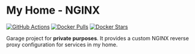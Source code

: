 # My Home - NGINX

[![GitHub Actions](https://img.shields.io/endpoint.svg?url=https%3A%2F%2Factions-badge.atrox.dev%2FIanStorm%2Fmy-home-nginx%2Fbadge%3Fref%3Dmain&style=flat&label=build&logo=none)](https://actions-badge.atrox.dev/IanStorm/my-home-nginx/goto?ref=main)
[![Docker Pulls](https://img.shields.io/docker/pulls/ianstorm/my-home-nginx)](https://hub.docker.com/r/ianstorm/my-home-nginx)
[![Docker Stars](https://img.shields.io/docker/stars/ianstorm/my-home-nginx)](https://hub.docker.com/r/ianstorm/my-home-nginx)

Garage project for **private purposes**.
It provides a custom NGINX reverse proxy configuration for services in my home.

